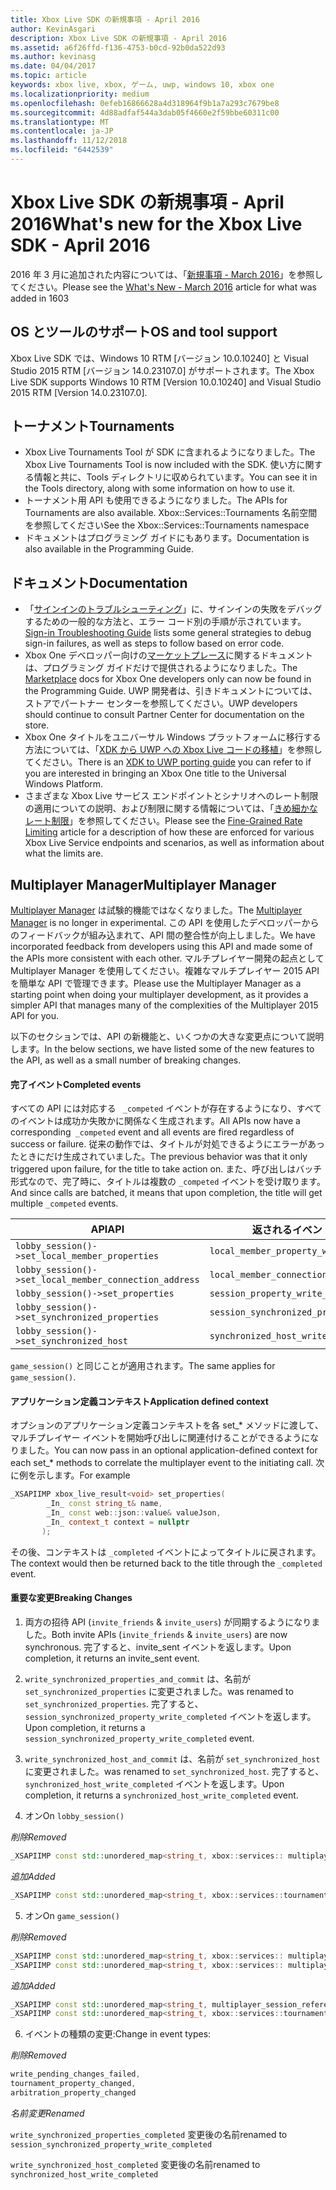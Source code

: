 ```yaml
---
title: Xbox Live SDK の新規事項 - April 2016
author: KevinAsgari
description: Xbox Live SDK の新規事項 - April 2016
ms.assetid: a6f26ffd-f136-4753-b0cd-92b0da522d93
ms.author: kevinasg
ms.date: 04/04/2017
ms.topic: article
keywords: xbox live, xbox, ゲーム, uwp, windows 10, xbox one
ms.localizationpriority: medium
ms.openlocfilehash: 0efeb16866628a4d318964f9b1a7a293c7679be8
ms.sourcegitcommit: 4d88adfaf544a3dab05f4660e2f59bbe60311c00
ms.translationtype: MT
ms.contentlocale: ja-JP
ms.lasthandoff: 11/12/2018
ms.locfileid: "6442539"
---
```

# <a name="whats-new-for-the-xbox-live-sdk---april-2016"></a><span data-ttu-id="a530f-104">Xbox Live SDK の新規事項 - April 2016</span><span class="sxs-lookup"><span data-stu-id="a530f-104">What's new for the Xbox Live SDK - April 2016</span></span>

<span data-ttu-id="a530f-105">2016 年 3 月に追加された内容については、「[新規事項 - March 2016](1603-whats-new.md)」を参照してください。</span><span class="sxs-lookup"><span data-stu-id="a530f-105">Please see the [What's New - March 2016](1603-whats-new.md) article for what was added in 1603</span></span>

## <a name="os-and-tool-support"></a><span data-ttu-id="a530f-106">OS とツールのサポート</span><span class="sxs-lookup"><span data-stu-id="a530f-106">OS and tool support</span></span>
<span data-ttu-id="a530f-107">Xbox Live SDK では、Windows 10 RTM [バージョン 10.0.10240] と Visual Studio 2015 RTM [バージョン 14.0.23107.0] がサポートされます。</span><span class="sxs-lookup"><span data-stu-id="a530f-107">The Xbox Live SDK supports Windows 10 RTM [Version 10.0.10240] and Visual Studio 2015 RTM [Version 14.0.23107.0].</span></span>

## <a name="tournaments"></a><span data-ttu-id="a530f-108">トーナメント</span><span class="sxs-lookup"><span data-stu-id="a530f-108">Tournaments</span></span>
- <span data-ttu-id="a530f-109">Xbox Live Tournaments Tool が SDK に含まれるようになりました。</span><span class="sxs-lookup"><span data-stu-id="a530f-109">The Xbox Live Tournaments Tool is now included with the SDK.</span></span>  <span data-ttu-id="a530f-110">使い方に関する情報と共に、Tools ディレクトリに収められています。</span><span class="sxs-lookup"><span data-stu-id="a530f-110">You can see it in the Tools directory, along with some information on how to use it.</span></span>
- <span data-ttu-id="a530f-111">トーナメント用 API も使用できるようになりました。</span><span class="sxs-lookup"><span data-stu-id="a530f-111">The APIs for Tournaments are also available.</span></span>  <span data-ttu-id="a530f-112">Xbox::Services::Tournaments 名前空間を参照してください</span><span class="sxs-lookup"><span data-stu-id="a530f-112">See the Xbox::Services::Tournaments namespace</span></span>
- <span data-ttu-id="a530f-113">ドキュメントはプログラミング ガイドにもあります。</span><span class="sxs-lookup"><span data-stu-id="a530f-113">Documentation is also available in the Programming Guide.</span></span>

## <a name="documentation"></a><span data-ttu-id="a530f-114">ドキュメント</span><span class="sxs-lookup"><span data-stu-id="a530f-114">Documentation</span></span>
- <span data-ttu-id="a530f-115">「[サインインのトラブルシューティング](../using-xbox-live/troubleshooting/troubleshooting-sign-in.md)」に、サインインの失敗をデバッグするための一般的な方法と、エラー コード別の手順が示されています。</span><span class="sxs-lookup"><span data-stu-id="a530f-115">[Sign-in Troubleshooting Guide](../using-xbox-live/troubleshooting/troubleshooting-sign-in.md) lists some general strategies to debug sign-in failures, as well as steps to follow based on error code.</span></span>
- <span data-ttu-id="a530f-116">Xbox One デベロッパー向けの[マーケットプレース](https://developer.microsoft.com/en-us/games/xbox/docs/xboxlive/xbox-live-partners/xbox-marketplace/marketplace-and-downloadable-content)に関するドキュメントは、プログラミング ガイドだけで提供されるようになりました。</span><span class="sxs-lookup"><span data-stu-id="a530f-116">The [Marketplace](https://developer.microsoft.com/en-us/games/xbox/docs/xboxlive/xbox-live-partners/xbox-marketplace/marketplace-and-downloadable-content) docs for Xbox One developers only can now be found in the Programming Guide.</span></span>  <span data-ttu-id="a530f-117">UWP 開発者は、引きドキュメントについては、ストアでパートナー センターを参照してください。</span><span class="sxs-lookup"><span data-stu-id="a530f-117">UWP developers should continue to consult Partner Center for documentation on the store.</span></span>
- <span data-ttu-id="a530f-118">Xbox One タイトルをユニバーサル Windows プラットフォームに移行する方法については、「[XDK から UWP への Xbox Live コードの移植](../using-xbox-live/porting-xbox-live-code-from-xdk-to-uwp.md)」を参照してください。</span><span class="sxs-lookup"><span data-stu-id="a530f-118">There is an [XDK to UWP porting guide](../using-xbox-live/porting-xbox-live-code-from-xdk-to-uwp.md) you can refer to if you are interested in bringing an Xbox One title to the Universal Windows Platform.</span></span>
- <span data-ttu-id="a530f-119">さまざまな Xbox Live サービス エンドポイントとシナリオへのレート制限の適用についての説明、および制限に関する情報については、「[きめ細かなレート制限](../using-xbox-live/best-practices/fine-grained-rate-limiting.md)」を参照してください。</span><span class="sxs-lookup"><span data-stu-id="a530f-119">Please see the [Fine-Grained Rate Limiting](../using-xbox-live/best-practices/fine-grained-rate-limiting.md) article for a description of how these are enforced for various Xbox Live Service endpoints and scenarios, as well as information about what the limits are.</span></span>

## <a name="multiplayer-manager"></a><span data-ttu-id="a530f-120">Multiplayer Manager</span><span class="sxs-lookup"><span data-stu-id="a530f-120">Multiplayer Manager</span></span>
<span data-ttu-id="a530f-121">[Multiplayer Manager](../multiplayer/multiplayer-manager.md) は試験的機能ではなくなりました。</span><span class="sxs-lookup"><span data-stu-id="a530f-121">The [Multiplayer Manager](../multiplayer/multiplayer-manager.md) is no longer in experimental.</span></span>  <span data-ttu-id="a530f-122">この API を使用したデベロッパーからのフィードバックが組み込まれて、API 間の整合性が向上しました。</span><span class="sxs-lookup"><span data-stu-id="a530f-122">We have incorporated feedback from developers using this API and made some of the APIs more consistent with each other.</span></span>  <span data-ttu-id="a530f-123">マルチプレイヤー開発の起点として Multiplayer Manager を使用してください。複雑なマルチプレイヤー 2015 API を簡単な API で管理できます。</span><span class="sxs-lookup"><span data-stu-id="a530f-123">Please use the Multiplayer Manager as a starting point when doing your multiplayer development, as it provides a simpler API that manages many of the complexities of the Multiplayer 2015 API for you.</span></span>

<span data-ttu-id="a530f-124">以下のセクションでは、API の新機能と、いくつかの大きな変更点について説明します。</span><span class="sxs-lookup"><span data-stu-id="a530f-124">In the below sections, we have listed some of the new features to the API, as well as a small number of breaking changes.</span></span>

#### <a name="completed-events"></a><span data-ttu-id="a530f-125">完了イベント</span><span class="sxs-lookup"><span data-stu-id="a530f-125">Completed events</span></span>
<span data-ttu-id="a530f-126">すべての API には対応する ``` _competed``` イベントが存在するようになり、すべてのイベントは成功か失敗かに関係なく生成されます。</span><span class="sxs-lookup"><span data-stu-id="a530f-126">All APIs now have a corresponding``` _competed``` event and all events are fired regardless of success or failure.</span></span> <span data-ttu-id="a530f-127">従来の動作では、タイトルが対処できるようにエラーがあったときにだけ生成されていました。</span><span class="sxs-lookup"><span data-stu-id="a530f-127">The previous behavior was that it only triggered upon failure, for the title to take action on.</span></span> <span data-ttu-id="a530f-128">また、呼び出しはバッチ形式なので、完了時に、タイトルは複数の ```_competed``` イベントを受け取ります。</span><span class="sxs-lookup"><span data-stu-id="a530f-128">And since calls are batched, it means that upon completion, the title will get multiple ```_competed``` events.</span></span>

| <span data-ttu-id="a530f-129">API</span><span class="sxs-lookup"><span data-stu-id="a530f-129">API</span></span> | <span data-ttu-id="a530f-130">返されるイベント</span><span class="sxs-lookup"><span data-stu-id="a530f-130">Returned Event</span></span> |
|-----|----------------|
| ```lobby_session()->set_local_member_properties``` |  ```local_member_property_write_completed ```
| ```lobby_session()->set_local_member_connection_address``` | ```local_member_connection_address_write_completed``` |
| ```lobby_session()->set_properties``` | ```session_property_write_completed``` |
| ```lobby_session()->set_synchronized_properties``` | ```session_synchronized_property_write_completed``` |
| ```lobby_session()->set_synchronized_host``` | ```synchronized_host_write_completed``` |

<span data-ttu-id="a530f-131">```game_session()``` と同じことが適用されます。</span><span class="sxs-lookup"><span data-stu-id="a530f-131">The same applies for ```game_session()```.</span></span>

#### <a name="application-defined-context"></a><span data-ttu-id="a530f-132">アプリケーション定義コンテキスト</span><span class="sxs-lookup"><span data-stu-id="a530f-132">Application defined context</span></span>
<span data-ttu-id="a530f-133">オプションのアプリケーション定義コンテキストを各 set_\* メソッドに渡して、マルチプレイヤー イベントを開始呼び出しに関連付けることができるようになりました。</span><span class="sxs-lookup"><span data-stu-id="a530f-133">You can now pass in an optional application-defined context for each set_\* methods to correlate the multiplayer event to the initiating call.</span></span>
<span data-ttu-id="a530f-134">次に例を示します。</span><span class="sxs-lookup"><span data-stu-id="a530f-134">For example</span></span>

```cpp
_XSAPIIMP xbox_live_result<void> set_properties(
        _In_ const string_t& name,
        _In_ const web::json::value& valueJson,
        _In_ context_t context = nullptr
       );
```

<span data-ttu-id="a530f-135">その後、コンテキストは ```_completed``` イベントによってタイトルに戻されます。</span><span class="sxs-lookup"><span data-stu-id="a530f-135">The context would then be returned back to the title through the ```_completed``` event.</span></span>

#### <a name="breaking-changes"></a><span data-ttu-id="a530f-136">重要な変更</span><span class="sxs-lookup"><span data-stu-id="a530f-136">Breaking Changes</span></span>

1.  <span data-ttu-id="a530f-137">両方の招待 API (```invite_friends``` & ```invite_users```) が同期するようになりました。</span><span class="sxs-lookup"><span data-stu-id="a530f-137">Both invite APIs (```invite_friends``` & ```invite_users```) are now synchronous.</span></span> <span data-ttu-id="a530f-138">完了すると、invite_sent イベントを返します。</span><span class="sxs-lookup"><span data-stu-id="a530f-138">Upon completion, it returns an invite_sent event.</span></span>

2.  ```write_synchronized_properties_and_commit``` <span data-ttu-id="a530f-139">は、名前が ```set_synchronized_properties``` に変更されました。</span><span class="sxs-lookup"><span data-stu-id="a530f-139">was renamed to ```set_synchronized_properties```.</span></span> <span data-ttu-id="a530f-140">完了すると、```session_synchronized_property_write_completed``` イベントを返します。</span><span class="sxs-lookup"><span data-stu-id="a530f-140">Upon completion, it returns a ```session_synchronized_property_write_completed``` event.</span></span>

3.  ```write_synchronized_host_and_commit``` <span data-ttu-id="a530f-141">は、名前が ```set_synchronized_host``` に変更されました。</span><span class="sxs-lookup"><span data-stu-id="a530f-141">was renamed to ```set_synchronized_host```.</span></span> <span data-ttu-id="a530f-142">完了すると、```synchronized_host_write_completed``` イベントを返します。</span><span class="sxs-lookup"><span data-stu-id="a530f-142">Upon completion, it returns a ```synchronized_host_write_completed``` event.</span></span>

4.  <span data-ttu-id="a530f-143">オン</span><span class="sxs-lookup"><span data-stu-id="a530f-143">On</span></span> ```lobby_session()```

  *<span data-ttu-id="a530f-144">削除</span><span class="sxs-lookup"><span data-stu-id="a530f-144">Removed</span></span>*

```cpp
_XSAPIIMP const std::unordered_map<string_t, xbox::services:: multiplayer::multiplayer_session_tournaments_server& tournaments_server() const;
```

  *<span data-ttu-id="a530f-145">追加</span><span class="sxs-lookup"><span data-stu-id="a530f-145">Added</span></span>*

```cpp
_XSAPIIMP const std::unordered_map<string_t, xbox::services::tournaments::tournament_team_result>& tournament_team_results() const;
```

5.  <span data-ttu-id="a530f-146">オン</span><span class="sxs-lookup"><span data-stu-id="a530f-146">On</span></span> ```game_session()```

  *<span data-ttu-id="a530f-147">削除</span><span class="sxs-lookup"><span data-stu-id="a530f-147">Removed</span></span>*

```cpp
_XSAPIIMP const std::unordered_map<string_t, xbox::services:: multiplayer::multiplayer_session_tournaments_server& tournaments_server() const;
_XSAPIIMP const std::unordered_map<string_t, xbox::services:: multiplayer::multiplayer_session_arbitration_server& arbitration_server() const;
```
  *<span data-ttu-id="a530f-148">追加</span><span class="sxs-lookup"><span data-stu-id="a530f-148">Added</span></span>*

```cpp
_XSAPIIMP const std::unordered_map<string_t, multiplayer_session_reference>& tournament_teams() const;
_XSAPIIMP const std::unordered_map<string_t, xbox::services::tournaments::tournament_team_result>& tournament_team_results() const;
```

6.  <span data-ttu-id="a530f-149">イベントの種類の変更:</span><span class="sxs-lookup"><span data-stu-id="a530f-149">Change in event types:</span></span>

  *<span data-ttu-id="a530f-150">削除</span><span class="sxs-lookup"><span data-stu-id="a530f-150">Removed</span></span>*

```cpp
write_pending_changes_failed,
tournament_property_changed,
arbitration_property_changed
```

  *<span data-ttu-id="a530f-151">名前変更</span><span class="sxs-lookup"><span data-stu-id="a530f-151">Renamed</span></span>*

  ```write_synchronized_properties_completed``` <span data-ttu-id="a530f-152">変更後の名前</span><span class="sxs-lookup"><span data-stu-id="a530f-152">renamed to</span></span> ```session_synchronized_property_write_completed```

  ```write_synchronized_host_completed``` <span data-ttu-id="a530f-153">変更後の名前</span><span class="sxs-lookup"><span data-stu-id="a530f-153">renamed to</span></span> ```synchronized_host_write_completed```
